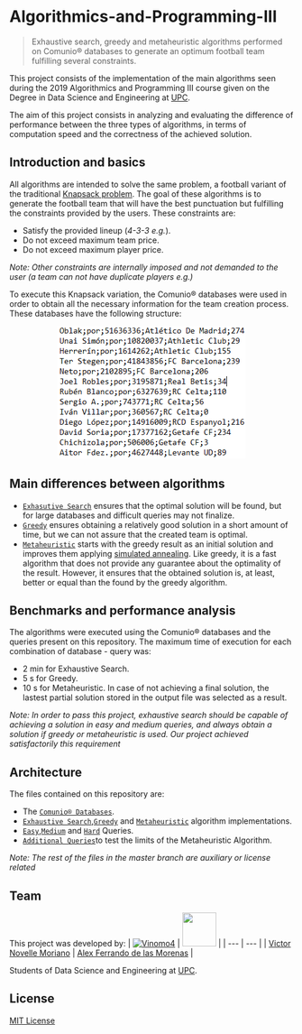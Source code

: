 # Algorithmics-and-Programming-III

>Exhaustive search, greedy and metaheuristic algorithms performed on Comunio® databases to generate an optimum football team fulfilling several constraints.

This project consists of the implementation of the main algorithms seen during the 2019 Algorithmics and Programming III course given on the Degree in Data Science and Engineering at [UPC](https://www.upc.edu/ca).

The aim of this project consists in analyzing and evaluating the difference of performance between the three types of algorithms, in terms of computation speed and the correctness of the achieved solution. 

## Introduction and basics

All algorithms are intended to solve the same problem, a football variant of the traditional [Knapsack problem](https://en.wikipedia.org/wiki/Knapsack_problem).
The goal of these algorithms is to generate the football team that will have the best punctuation but fulfilling the constraints provided by the users. These constraints are:

* Satisfy the provided lineup (*4-3-3 e.g.*).
* Do not exceed maximum team price.
* Do not exceed maximum player price.

*Note: Other constraints are internally imposed and not demanded to the user (a team can not have duplicate players e.g.)*

To execute this Knapsack variation, the Comunio® databases were used in order to obtain all the necessary information for the team creation process.
These databases have the following structure:

<p align="center">
  <img src='/database_structure.PNG'/>
</p>

## Main differences between algorithms

* [`Exhasutive Search`](./exhaustive_search.cc) ensures that the optimal solution will be found, but for large databases and difficult queries may not finalize.
* [`Greedy`](./greedy.cc) ensures obtaining a relatively good solution in a short amount of time, but we can not assure that the created team is optimal.
* [`Metaheuristic`](./metaheuristic.cc) starts with the greedy result as an initial solution and improves them applying [simulated annealing](https://en.wikipedia.org/wiki/Simulated_annealing). Like greedy, it is a fast algorithm that does not provide any guarantee about the optimality of the result. However, it ensures that the obtained solution is, at least, better or equal than the found by the greedy algorithm.

## Benchmarks and performance analysis

The algorithms were executed using the Comunio® databases and the queries present on this repository. The maximum time of execution for each combination of database - query was:
* 2 min for Exhaustive Search.
* 5 s for Greedy.
* 10 s for Metaheuristic.
In case of not achieving a final solution, the lastest partial solution stored in the output file was selected as a result.

*Note: In order to pass this project, exhaustive search should be capable of achieving a solution in easy and medium queries, and always obtain a solution if greedy or metaheuristic is used. Our project achieved satisfactorily this requirement*

## Architecture

The files contained on this repository are:
* The [`Comunio® Databases`](./Databases).
* [`Exhaustive Search`](./exhaustive_search.cc),[`Greedy`](./greedy.cc) and [`Metaheuristic`](./metaheuristic.cc) algorithm implementations.
* [`Easy`](./Easy_Queries),[`Medium`](./Medium_Queries) and [`Hard`](./Hard_Queries) Queries.
* [`Additional Queries`](./Additional_Queries)to test the limits of the Metaheuristic Algorithm.

*Note: The rest of the files in the master branch are auxiliary or license related*

## Team

This project was developed by:
| [![Vinomo4](https://avatars2.githubusercontent.com/u/49389601?s=60&v=4)](https://github.com/Vinomo4) | [<img src="https://avatars2.githubusercontent.com/u/43076234?s=10&v=4" width="60" height="60" />](https://github.com/Naxel100) |
| --- | --- |
| [Victor Novelle Moriano](https://github.com/Vinomo4) | [Alex Ferrando de las Morenas](https://github.com/Naxel100) |


Students of Data Science and Engineering at [UPC](https://www.upc.edu/ca).

## License

[MIT License](./LICENSE)
